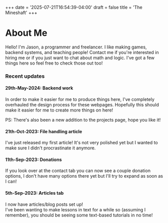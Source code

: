 +++
date = '2025-07-21T16:54:39-04:00'
draft = false
title = 'The Mineshaft'
+++

# About Me

Hello! I'm Jason, a programmer and freelancer. I like making games, backend systems, and teaching people! Contact me if you're interested in hiring me or if you just want to chat about math and logic. I've got a few things here so feel free to check those out too!

### Recent updates

#### 29th-May-2024: Backend work

In order to make it easier for me to produce things here, I've completely overhauled the design process for these webpages. Hopefully this should make it easier for me to create more things on here!

PS: There's also been a new addition to the projects page, hope you like it!

#### 21th-Oct-2023: File handling article

I've just released my first article! It's not very polished yet but I wanted to make sure I didn't procrastinate it anymore.

#### 11th-Sep-2023: Donations

If you look over at the contact tab you can now see a couple donation options, I don't have many options there yet but I'll try to expand as soon as I can!

#### 5th-Sep-2023: Articles tab

I now have articles/blog posts set up!  
I've been wanting to make lessons in text for a while so (assuming I remember), you should be seeing some text-based tutorials in no time!
